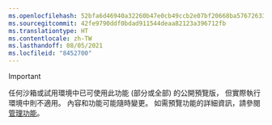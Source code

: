 ```yaml
---
ms.openlocfilehash: 52bfa6d46940a32260b47e0cb49ccb2e07bf20668ba57672633f768ff6365caf
ms.sourcegitcommit: 42fe9790ddf0bdad911544deaa82123a396712fb
ms.translationtype: HT
ms.contentlocale: zh-TW
ms.lasthandoff: 08/05/2021
ms.locfileid: "8452700"
---
```

> [!IMPORTANT]
> 任何沙箱或試用環境中已可使用此功能 (部分或全部) 的公開預覽版， 但實際執行環境中則不適用。 內容和功能可能隨時變更。 如需預覽功能的詳細資訊，請參閱[管理功能](../hr-admin-manage-features.md)。